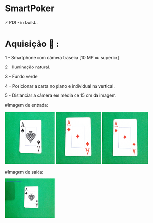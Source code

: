 # SmartPoker
:zap: PDI - in build..


# Aquisição :iphone: :

 1 - Smartphone com câmera traseira [10 MP ou superior]
 
 2 - Iluminação natural.
 
 3 - Fundo verde.
 
 4 - Posicionar a carta no plano e individual na vertical.
 
 5 - Distanciar a câmera em média de 15 cm da imagem.
 



#Imagem de entrada:
<p align="">
  <img src="./banco/bgrd.png" width="162px" />
  <img src="./banco/bgrd1.png" width="149px" />
  <img src="./banco/bgrd2.png" width="150px" />
  
</p> 


#Imagem de saida:
<p align="">
  <img src="./banco/imgsaida.jpg" width="162px" />
</p>
